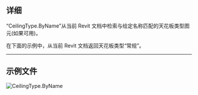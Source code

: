 ## 详细
“CeilingType.ByName”从当前 Revit 文档中检索与给定名称匹配的天花板类型图元(如果可用)。

在下面的示例中，从当前 Revit 文档返回天花板类型“常规”。

___
## 示例文件

![CeilingType.ByName](./Revit.Elements.CeilingType.ByName_img.jpg)

